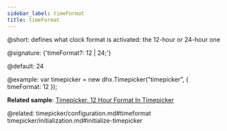 ```yaml
---
sidebar_label: timeFormat
title: timeFormat
---          
```


@short: defines what clock format is activated: the 12-hour or 24-hour one

@signature: {'timeFormat?: 12 | 24;'}

@default: 24

@example: 
var timepicker = new dhx.Timepicker("timepicker", {
	timeFormat: 12
});

**Related sample**: [Timepicker. 12 Hour Format In Timepicker](https://snippet.dhtmlx.com/u9ge1a4z)

@related: timepicker/configuration.md#timeformat
timepicker/initialization.md#initialize-timepicker